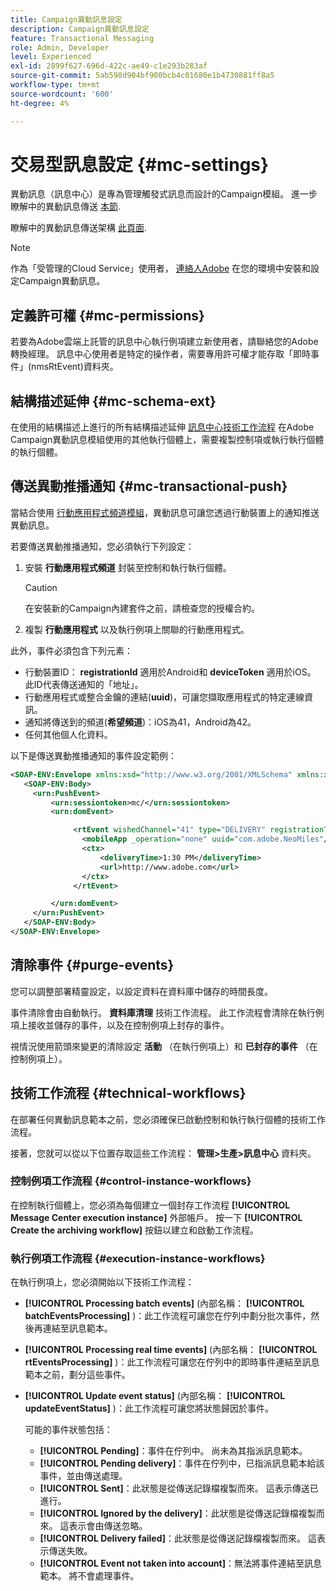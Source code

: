 ```yaml
---
title: Campaign異動訊息設定
description: Campaign異動訊息設定
feature: Transactional Messaging
role: Admin, Developer
level: Experienced
exl-id: 2899f627-696d-422c-ae49-c1e293b283af
source-git-commit: 5ab598d904bf900bcb4c01680e1b4730881ff8a5
workflow-type: tm+mt
source-wordcount: '600'
ht-degree: 4%

---
```


# 交易型訊息設定 {#mc-settings}

異動訊息（訊息中心）是專為管理觸發式訊息而設計的Campaign模組。 進一步瞭解中的異動訊息傳送 [本節](../send/transactional.md).

瞭解中的異動訊息傳送架構 [此頁面](../architecture/architecture.md#transac-msg-archi).


>[!NOTE]
>
>作為「受管理的Cloud Service」使用者， [連絡人Adobe](../start/campaign-faq.md#support) 在您的環境中安裝和設定Campaign異動訊息。

## 定義許可權 {#mc-permissions}

若要為Adobe雲端上託管的訊息中心執行例項建立新使用者，請聯絡您的Adobe轉換經理。 訊息中心使用者是特定的操作者，需要專用許可權才能存取「即時事件」(nmsRtEvent)資料夾。

## 結構描述延伸  {#mc-schema-ext}

在使用的結構描述上進行的所有結構描述延伸 [訊息中心技術工作流程](#technical-workflows) 在Adobe Campaign異動訊息模組使用的其他執行個體上，需要複製控制項或執行執行個體的執行個體。

## 傳送異動推播通知 {#mc-transactional-push}

當結合使用 [行動應用程式頻道模組](../send/push.md)，異動訊息可讓您透過行動裝置上的通知推送異動訊息。

若要傳送異動推播通知，您必須執行下列設定：

1. 安裝 **行動應用程式頻道** 封裝至控制和執行執行個體。

   >[!CAUTION]
   >
   >在安裝新的Campaign內建套件之前，請檢查您的授權合約。

1. 複製 **行動應用程式** 以及執行例項上關聯的行動應用程式。

此外，事件必須包含下列元素：

* 行動裝置ID： **registrationId** 適用於Android和 **deviceToken** 適用於iOS。 此ID代表傳送通知的「地址」。
* 行動應用程式或整合金鑰的連結(**uuid**)，可讓您擷取應用程式的特定連線資訊。
* 通知將傳送到的頻道(**希望頻道**)：iOS為41，Android為42。
* 任何其他個人化資料。

以下是傳送異動推播通知的事件設定範例：

```xml
<SOAP-ENV:Envelope xmlns:xsd="http://www.w3.org/2001/XMLSchema" xmlns:xsi="http://www.w3.org/2001/XMLSchema-instance" xmlns:SOAP-ENV="http://schemas.xmlsoap.org/soap/envelope/">
   <SOAP-ENV:Body>
     <urn:PushEvent>
         <urn:sessiontoken>mc/</urn:sessiontoken>
         <urn:domEvent>

              <rtEvent wishedChannel="41" type="DELIVERY" registrationToken="2cefnefzef758398493srefzefkzq483974">
                <mobileApp _operation="none" uuid="com.adobe.NeoMiles"/>
                <ctx>
                    <deliveryTime>1:30 PM</deliveryTime>
                    <url>http://www.adobe.com</url>
                </ctx>
              </rtEvent>

         </urn:domEvent>
     </urn:PushEvent>           
   </SOAP-ENV:Body>
</SOAP-ENV:Envelope>
```

## 清除事件 {#purge-events}

您可以調整部署精靈設定，以設定資料在資料庫中儲存的時間長度。

事件清除會由自動執行。 **資料庫清理** 技術工作流程。 此工作流程會清除在執行例項上接收並儲存的事件，以及在控制例項上封存的事件。

視情況使用箭頭來變更的清除設定 **活動** （在執行例項上）和 **已封存的事件** （在控制例項上）。


## 技術工作流程 {#technical-workflows}

在部署任何異動訊息範本之前，您必須確保已啟動控制和執行執行個體的技術工作流程。

接著，您就可以從以下位置存取這些工作流程： **管理>生產>訊息中心** 資料夾。

### 控制例項工作流程 {#control-instance-workflows}

在控制執行個體上，您必須為每個建立一個封存工作流程 **[!UICONTROL Message Center execution instance]** 外部帳戶。 按一下 **[!UICONTROL Create the archiving workflow]** 按鈕以建立和啟動工作流程。

### 執行例項工作流程 {#execution-instance-workflows}

在執行例項上，您必須開始以下技術工作流程：

* **[!UICONTROL Processing batch events]** (內部名稱： **[!UICONTROL batchEventsProcessing]** )：此工作流程可讓您在佇列中劃分批次事件，然後再連結至訊息範本。
* **[!UICONTROL Processing real time events]** (內部名稱： **[!UICONTROL rtEventsProcessing]** )：此工作流程可讓您在佇列中的即時事件連結至訊息範本之前，劃分這些事件。
* **[!UICONTROL Update event status]** (內部名稱： **[!UICONTROL updateEventStatus]** )：此工作流程可讓您將狀態歸因於事件。

  可能的事件狀態包括：

   * **[!UICONTROL Pending]**：事件在佇列中。 尚未為其指派訊息範本。
   * **[!UICONTROL Pending delivery]**：事件在佇列中，已指派訊息範本給該事件，並由傳送處理。
   * **[!UICONTROL Sent]**：此狀態是從傳送記錄檔複製而來。 這表示傳送已進行。
   * **[!UICONTROL Ignored by the delivery]**：此狀態是從傳送記錄檔複製而來。 這表示會由傳送忽略。
   * **[!UICONTROL Delivery failed]**：此狀態是從傳送記錄檔複製而來。 這表示傳送失敗。
   * **[!UICONTROL Event not taken into account]**：無法將事件連結至訊息範本。 將不會處理事件。
